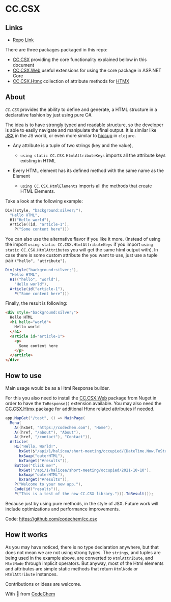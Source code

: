 # CC.CSX

## Links

- [Repo Link](https://github.com/codechem/CC.CSX)

There are three packages packaged in this repo:

- [CC.CSX](https://www.nuget.org/packages/CC.CSX) providing the core
functionality explained bellow in this document
- [CC.CSX.Web](https://www.nuget.org/packages/CC.CSX.Web) useful extensions
for using the core package in ASP.NET Core
- [CC.CSX.Htmx](https://www.nuget.org/packages/CC.CSX.Htmx) collection of
attribute methods for [HTMX](https://htmx.org/)

## About

*`CC.CSX`* provides the ability to define and generate, a HTML structure in
a declarative fashion by just using pure C#.

The idea is to have strongly typed and readable structure,
so the developer is able to easily navigate and manipulate the final output.
It is similar like [JSX](https://legacy.reactjs.org/docs/introducing-jsx.html)
in the JS world, or even more similar
to [hiccup](https://github.com/weavejester/hiccup) in `clojure`.

- Any attribute is a tuple of two strings (key and the value),
  - `using static CC.CSX.HtmlAttributeKeys` imports all the attribute
    keys existing in HTML

- Every HTML element has its defined method with the same name as the Element
  - `using CC.CSX.HtmlElements` imports all the methods that create HTML Elements.

Take a look at the following example:

```c
Div((style, "background:silver;"),
  "Hello HTML",
  H1("Hello world"),
  Article((id, "article-1"),
    P("Some content here")))
```

You can also use the alternative flavor if you like it more.
(Instead of using the import `using static CC.CSX.HtmlAttributeKeys` if you import
`using static CC.CSX.HtmlAttributes` you will get the same html output with).
In case there is some custom attribute the you want to use, just
use a tuple pair `("hello", "attribute")`.

```cs
Div(style("background:silver;"),
  "Hello HTML",
  H1(("hello", "world"), 
    "Hello world"),
  Article(id("article-1"),
    P("Some content here")))
```

Finally, the result is following:

```html
<div style="background:silver;">
  Hello HTML
  <h1 hello="world">
    Hello world
  </h1>
  <article id="article-1">
    <p>
      Some content here
    </p>
  </article>
</div>
```

## How to use

Main usage would be as a Html Response builder.

For this you also need to install the [CC.CSX.Web](https://www.nuget.org/packages/CC.CSX.Web)
package from Nuget in order to
have the `ToResponse()` extension available. You may also need the [CC.CSX.Htmx](https://www.nuget.org/packages/CC.CSX.Htmx)
package for additional Htmx related attributes if needed.

```cs
app.MapGet("/test", () => MainPage(
  Menu(
    A((hxGet, "https://codechem.com"), "Home"),
    A((href, "/about"), "About"),
    A((href, "/contact"), "Contact")),
  Article(
    H1("Hello, World!",
      hxGet($"/api/1/halicea/short-meeting/occupied/{DateTime.Now.ToString("yyyy-MM-dd")}"),
      hxSwap("outerHTML"),
      hxTarget("#results")),
    Button("Click me!",
      hxGet("/api/1/halicea/short-meeting/occupied/2021-10-10"),
      hxSwap("outerHTML"),
      hxTarget("#results")),
    P("Welcome to your new app."),
    Code(id("results")),
    P("This is a test of the new CC.CSX library."))).ToResult());
```

Because just by using pure methods, in the style of JSX.
Future work will include optimizations and performance improvements.

Code: https://github.com/codechem/cc.csx

## How it works

As you may have noticed, there is no type declaration anywhere, but that does
not mean we are not using strong types.
The `strings`, and tuples are being used in the example above,
are converted to `HtmlAttribute`, and `HtmlNode` through implicit operators.
But anyway, most of the Html elements and attributes are simple static
methods that return `HtmlNode` or `HtmlAttribute` instances.

Contributions or ideas are welcome.

With 💚 from [CodeChem](https://www.codechem.com)

